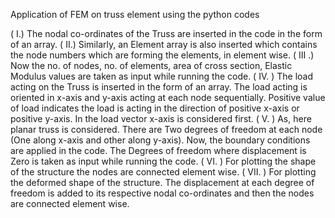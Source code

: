 Application of FEM on truss element using the python codes 

( I.)	The nodal co-ordinates of the Truss are inserted in the code in the form of an array.
( II.)	Similarly, an Element array is also inserted which contains the node numbers which are forming the elements, in element wise.
( III .) Now the no. of nodes, no. of elements, area of cross section, Elastic Modulus values are taken as input while running the code.
( IV.	) The load acting on the Truss is inserted in the form of an array. The load acting is oriented in x-axis and y-axis acting at each node sequentially.
    Positive value of load indicates the load is acting in the direction of positive x-axis or positive y-axis. In the load vector x-axis is considered first. 
( V. )	As, here planar truss is considered. There are Two degrees of freedom at each node (One along x-axis and other along y-axis).
    Now, the boundary conditions are applied in the code. The Degrees of freedom where displacement is Zero is taken as input while running the code. 
( VI. )	   For plotting the shape of the structure the nodes are connected element wise.
( VII. )	For plotting the deformed shape of the structure.
      The displacement at each degree of freedom is added to its respective nodal co-ordinates and then the nodes are connected element wise.
